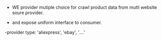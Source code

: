 - WE provider mutiple choice for crawl product data from mutli website soure provider.

- and expose uniform interface to consumer.

-provider type: 'aliexpress', 'ebay', '....'